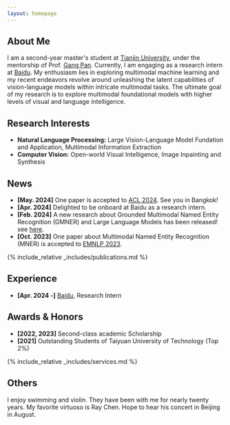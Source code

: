 ```yaml
---
layout: homepage
---
```


## About Me

I am a second-year master's student at [Tianjin University](https://www.tju.edu.cn/english/index.htm), under the mentorship of Prof. [Gang Pan](https://gpantju.github.io/index/). Currently, I am engaging as a research intern at [Baidu](https://www.paddlepaddle.org.cn/en). My enthusiasm lies in exploring multimodal machine learning and my recent endeavors revolve around unleashing the latent capabilities of vision-language models within intricate multimodal tasks. The ultimate goal of my research is to explore multimodal foundational models with higher levels of visual and language intelligence. 


## Research Interests

- **Natural Language Processing:** Large Vision-Language Model Fundation and Application, Multimodal Information Extraction
- **Computer Vision:** Open-world Visual Intelligence, Image Inpainting and Synthesis

## News

- **[May. 2024]** One paper is accepted to [ACL 2024](https://2024.aclweb.org/). See you in Bangkok!
- **[Apr. 2024]** Delighted to be onboard at Baidu as a research intern.
- **[Feb. 2024]** A new research about Grounded Multimodal Named Entity Recognition (GMNER) and Large Language Models has been released! see [here](https://arxiv.org/abs/2402.09989).
- **[Oct. 2023]** One paper about Multimodal Named Entity Recognition (MNER) is accepted to [EMNLP 2023](https://2023.emnlp.org/).

{% include_relative _includes/publications.md %}

## Experience

- **[Apr. 2024 -]** [Baidu](https://www.paddlepaddle.org.cn/en), Research Intern

## Awards & Honors

- **[2022, 2023]** Second-class academic Scholarship
- **[2021]** Outstanding Students of Taiyuan University of Technology (Top 2%)


{% include_relative _includes/services.md %}

## Others
I enjoy swimming and violin. They have been with me for nearly twenty years. My favorite virtuoso is Ray Chen. Hope to hear his concert in Beijing in August. 


